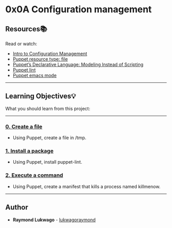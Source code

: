 # 0x0A Configuration management

## Resources:books:
Read or watch:
* [Intro to Configuration Management](https://www.digitalocean.com/community/tutorials/an-introduction-to-configuration-management)
* [Puppet resource type: file](https://www.puppet.com/docs/puppet/5.5/types/file.html)
* [Puppet’s Declarative Language: Modeling Instead of Scripting](https://www.puppet.com/blog)
* [Puppet lint](http://puppet-lint.com/)
* [Puppet emacs mode](https://github.com/voxpupuli/puppet-mode)

---
## Learning Objectives:bulb:
What you should learn from this project:

---

### [0. Create a file](./0-create_a_file.pp)
* Using Puppet, create a file in /tmp.


### [1. Install a package](./1-install_a_package.pp)
* Using Puppet, install puppet-lint.


### [2. Execute a command](./2-execute_a_command.pp)
* Using Puppet, create a manifest that kills a process named killmenow.

---

## Author
* **Raymond Lukwago** - [lukwagoraymond](https://github.com/lukwagoraymond)
